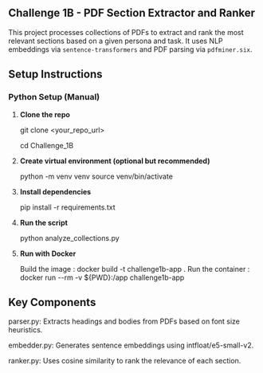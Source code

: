 ## Challenge 1B - PDF Section Extractor and Ranker

This project processes collections of PDFs to extract and rank the most relevant sections based on a given persona and task. It uses NLP embeddings via `sentence-transformers` and PDF parsing via `pdfminer.six`.


## Setup Instructions

### Python Setup (Manual)

1. **Clone the repo**

   git clone <your_repo_url>

   cd Challenge_1B

2. **Create virtual environment (optional but recommended)**
    
    python -m venv venv 
    source venv/bin/activate

3. **Install dependencies**

    pip install -r requirements.txt

4. **Run the script**

    python analyze_collections.py

5. **Run with Docker**

   Build the image : docker build -t challenge1b-app .
   Run the container : docker run --rm -v ${PWD}:/app challenge1b-app


## Key Components
parser.py: Extracts headings and bodies from PDFs based on font size heuristics.

embedder.py: Generates sentence embeddings using intfloat/e5-small-v2.

ranker.py: Uses cosine similarity to rank the relevance of each section.
